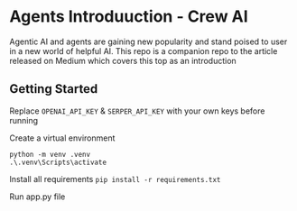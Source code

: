 # Agents Introduuction - Crew AI
Agentic AI and agents are gaining new popularity and stand poised to user in a new world of helpful AI. This repo is a companion repo to the article released on Medium which covers this top as an introduction

## Getting Started
Replace `OPENAI_API_KEY` & `SERPER_API_KEY` with your own keys before running

Create a virtual environment
```
python -m venv .venv
.\.venv\Scripts\activate
```

Install all requirements 
`pip install -r requirements.txt`

Run app.py file